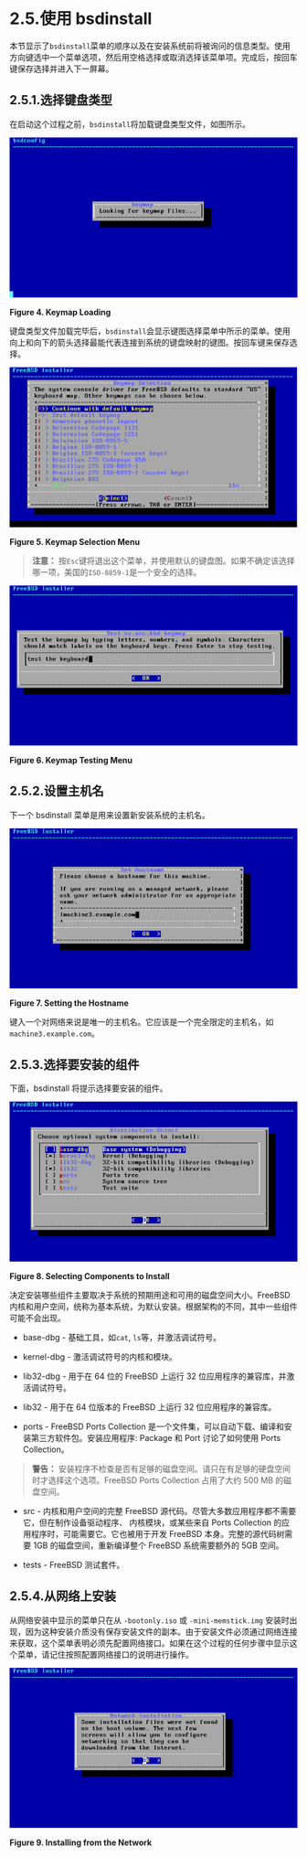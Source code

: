 # 2.5.使用 bsdinstall

本节显示了`bsdinstall`菜单的顺序以及在安装系统前将被询问的信息类型。使用方向键选中一个菜单选项，然后用空格选择或取消选择该菜单项。完成后，按回车键保存选择并进入下一屏幕。

## 2.5.1.选择键盘类型

在启动这个过程之前，`bsdinstall`将加载键盘类型文件，如图所示。

![](../.gitbook/assets/4.png)

**Figure 4. Keymap Loading**

键盘类型文件加载完毕后，`bsdinstall`会显示键图选择菜单中所示的菜单。使用向上和向下的箭头选择最能代表连接到系统的键盘映射的键图。按回车键来保存选择。

![](../.gitbook/assets/5.png)

**Figure 5. Keymap Selection Menu**

>**注意：**
>按`Esc`键将退出这个菜单，并使用默认的键盘图。如果不确定该选择哪一项，美国的`ISO-8859-1`是一个安全的选择。

![](../.gitbook/assets/6.png)

**Figure 6. Keymap Testing Menu**

## 2.5.2.设置主机名

下一个 bsdinstall 菜单是用来设置新安装系统的主机名。

![](../.gitbook/assets/7.png)

**Figure 7. Setting the Hostname**

键入一个对网络来说是唯一的主机名。它应该是一个完全限定的主机名，如`machine3.example.com`。

## 2.5.3.选择要安装的组件

下面，bsdinstall 将提示选择要安装的组件。

![](../.gitbook/assets/8.png)

**Figure 8. Selecting Components to Install**

决定安装哪些组件主要取决于系统的预期用途和可用的磁盘空间大小。FreeBSD 内核和用户空间，统称为基本系统，为默认安装。根据架构的不同，其中一些组件可能不会出现。

- base-dbg - 基础工具，如`cat`, `ls`等，并激活调试符号。

- kernel-dbg - 激活调试符号的内核和模块。

- lib32-dbg - 用于在 64 位的 FreeBSD 上运行 32 位应用程序的兼容库，并激活调试符号。

- lib32 - 用于在 64 位版本的 FreeBSD 上运行 32 位应用程序的兼容库。

- ports - FreeBSD Ports Collection 是一个文件集，可以自动下载、编译和安装第三方软件包。安装应用程序: Package 和 Port 讨论了如何使用 Ports Collection。

>**警告：**
>安装程序不检查是否有足够的磁盘空间。请只在有足够的硬盘空间时才选择这个选项。FreeBSD Ports Collection 占用了大约 500 MB 的磁盘空间。

- src - 内核和用户空间的完整 FreeBSD 源代码。尽管大多数应用程序都不需要它，但在制作设备驱动程序、 内核模块，或某些来自 Ports Collection 的应用程序时，可能需要它。它也被用于开发 FreeBSD 本身。完整的源代码树需要 1GB 的磁盘空间，重新编译整个 FreeBSD 系统需要额外的 5GB 空间。

- tests - FreeBSD 测试套件。

## 2.5.4.从网络上安装

从网络安装中显示的菜单只在从 `-bootonly.iso` 或 `-mini-memstick.img` 安装时出现，因为这种安装介质没有保存安装文件的副本。由于安装文件必须通过网络连接来获取，这个菜单表明必须先配置网络接口。如果在这个过程的任何步骤中显示这个菜单，请记住按照配置网络接口的说明进行操作。

![](../.gitbook/assets/9.png)

**Figure 9. Installing from the Network**
